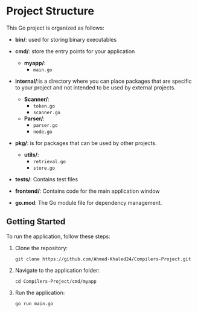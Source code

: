 # Project Structure

This Go project is organized as follows:

-   **bin/**: used for storing binary executables
-   **cmd/**: store the entry points for your application

    -   **myapp/**:
        -   `main.go`

-   **internal/**:is a directory where you can place packages that are specific to your project and not intended to be used by external projects.

    -   **Scanner/**:
        -   `token.go`
        -   `scanner.go`
    -   **Parser/**:
        -   `parser.go`
        -   `node.go`

-   **pkg/**: is for packages that can be used by other projects.
    -   **utils/**:
        -   `retrieval.go`
        -   `store.go`
-   **tests/**: Contains test files
-   **frontend/**: Contains code for the main application window

-   **go.mod**: The Go module file for dependency management.

## Getting Started

To run the application, follow these steps:

1. Clone the repository:

    ```shell
    git clone https://github.com/Ahmed-Khaled24/Compilers-Project.git

    ```

2. Navigate to the application folder:
    ```shell
    cd Compilers-Project/cmd/myapp
    ```
3. Run the application:
    ```shell
    go run main.go
    ```
